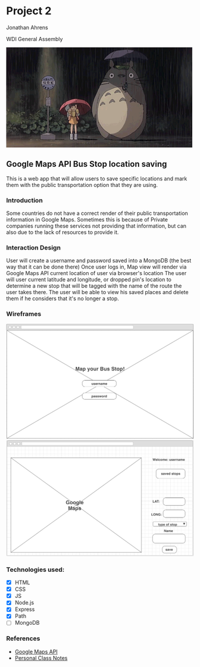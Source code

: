# Project 2 
Jonathan Ahrens

WDI General Assembly

![Bus Stop](/public/images/totoro.gif)
## Google Maps API Bus Stop location saving

This is a web app that will allow users to save specific locations and mark them with the public transportation option that they are using.

### Introduction
Some countries do not have a correct render of their public transportation information in Google Maps. Sometimes this is because of Private companies running these services not providing that information, but can also due to the lack of resources to provide it. 

### Interaction Design
User will create a username and password saved into a MongoDB (the best way that it can be done there)
Once user logs in, Map view will render via Google Maps API current location of user via browser's location
The user will user current latitude and longitude, or dropped pin's location to determine a new stop that will be tagged with the name of the route the user takes there.
The user will be able to view his saved places and delete them if he considers that it's no longer a stop.

### Wireframes
![Login wireframe](/public/images/Login.png)
![Map wireframe](/public/images/MapScreen.png)

### Technologies used:
- [x] HTML
- [x] CSS
- [x] JS
- [x] Node.js
- [x] Express
- [x] Path
- [ ] MongoDB

### References
- [Google Maps API](https://developers.google.com/maps/documentation/javascript/)
- [Personal Class Notes](https://git.generalassemb.ly/teikmeout/ClassNotesGA/blob/master/express/expressNotes.md)
